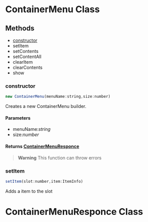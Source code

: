 # ContainerMenu Class

## Methods

* [constructor](#constructor)
* setItem
* setContents
* setContentAll
* clearItem
* clearContents
* show

### constructor
```js
new ContainerMenu(menuName:string,size:number)
```

Creates a new ContainerMenu builder.

#### Parameters
* menuName:*string*
* size:*number*

#### Returns [ContainerMenuResponce](#containermenuresponce-class)
> **Warning**
> This function can throw errors

### setItem
```js
setItem(slot:number,item:ItemInfo)
```
Adds a item to the slot



# ContainerMenuResponce Class
